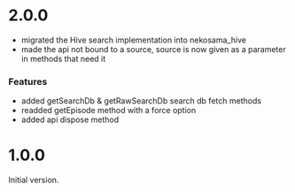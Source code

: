 
# 2.0.0

- migrated the Hive search implementation into nekosama_hive
- made the api not bound to a source, source is now given as a parameter in methods that need it

### Features
- added getSearchDb & getRawSearchDb search db fetch methods
- readded getEpisode method with a force option
- added api dispose method


# 1.0.0

Initial version.
